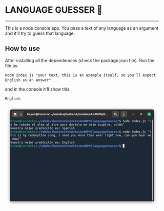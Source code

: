 # LANGUAGE GUESSER 🧐

---

This is a node console app. You pass a text of any language as an argument and it'll try to guess that language.

## How to use

After installing all the dependencies (check the package.json file). Run the file as:

```
node index.js "your text, this is an example itself, so you'll expect English as an answer"
```

and in the console it'll show this

```
English
```
![example](example.png)
